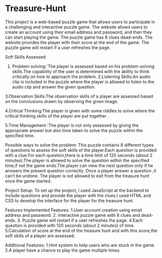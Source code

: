 # Treasure-Hunt
This project is a web-based puzzle game that allows users to participate in a challenging and interactive puzzle game. The website allows users to create an account using their email address and password, and then they can start playing the game. The puzzle game has 8 clues  dead-ends.
  The website provides the player with their score at the end of the game. The puzzle game will restart  if a user refreshes the page.

Soft Skills Assessed:
1. Problem-solving:`The player is assessed based on his problem-solving skills.The capability of the user is determined with the ability to think critically on how to approach the problem.
2.Listening Skills:An audio clip is included in the puzzle where the player is allowed to listen to the audio clip and answer the given question.

3.Observation Skills:The observation skills of a player are assessed based on the conclusions drawn by observing the given image.

4.Critical Thinking:The player is given with some riddles to solve where the critical thinking skills of the player are put together .

5.Time Management :The player is not only assessed by giving the appropriate answer but also time taken to solve the puzzle within the specified time.

Possible ways to solve the problem:
This puzzle contains 8 different types of questions to assess the soft skills of the player.Each question is provided with a clue.For each question,there is a time limit of 120 seconds (about 2 minutes).The player is allowed to solve the question within the specified time,if not the game ends.The player can view the next question only if he answers the present question correctly .Once a player answer a question ,it can’t be undone. The player is not allowed to exit from the treasure hunt once the game started.

Project Setup:
To set up the project, I used JavaScript at the backend to include questions and provide the player with the clues.I used HTML and CSS to develop the interface for the player for the treasure hunt.

Features
Implemented Features:
1.User account creation using email address and password.
2. Interactive puzzle game with 8 clues and  dead-ends.
3. Puzzle game will restart  if a user refreshes the page.
4.Each question is provided with 120 seconds (about 2 minutes) of time.
5.Calculation of score at the end of the treasure hunt and with this score,the soft skills of a player are assessed.  

Additional Features:
1.Hint system to help users who are stuck in the game.
2.A player have a chance to play the game multiple times.




 


